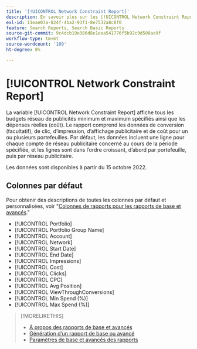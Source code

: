 ```yaml
---
title: '[!UICONTROL Network Constraint Report]'
description: En savoir plus sur les [!UICONTROL Network Constraint Report].
exl-id: 11eae03a-824f-4ba2-93f1-8e7532a8c8f0
feature: Search Reports, Search Basic Reports
source-git-commit: 9c4dcb19e386d8e1eea541776f5b92c9d500ae9f
workflow-type: tm+mt
source-wordcount: '109'
ht-degree: 0%

---
```


# [!UICONTROL Network Constraint Report]

La variable [!UICONTROL Network Constraint Report] affiche tous les budgets réseau de publicités minimum et maximum spécifiés ainsi que les dépenses réelles (coût). Le rapport comprend les données de conversion (facultatif), de clic, d’impression, d’affichage publicitaire et de coût pour un ou plusieurs portefeuilles. Par défaut, les données incluent une ligne pour chaque compte de réseau publicitaire concerné au cours de la période spécifiée, et les lignes sont dans l’ordre croissant, d’abord par portefeuille, puis par réseau publicitaire.

Les données sont disponibles à partir du 15 octobre 2022.<!-- [Later: You can view data for the previous NN days.] -->

## Colonnes par défaut

Pour obtenir des descriptions de toutes les colonnes par défaut et personnalisées, voir &quot;[Colonnes de rapports pour les rapports de base et avancés](basic-advanced-report-columns.md).&quot;

* [!UICONTROL Portfolio]
* [!UICONTROL Portfolio Group Name]
* [!UICONTROL Account]
* [!UICONTROL Network]
* [!UICONTROL Start Date]
* [!UICONTROL End Date]
* [!UICONTROL Impressions]
* [!UICONTROL Cost]
* [!UICONTROL Clicks]
* [!UICONTROL CPC]
* [!UICONTROL Avg Position]
* [!UICONTROL ViewThroughConversions]
* [!UICONTROL Min Spend (%)]
* [!UICONTROL Max Spend (%)]

>[!MORELIKETHIS]
>
>* [À propos des rapports de base et avancés](basic-advanced-report-about.md)
>* [Génération d’un rapport de base ou avancé](basic-advanced-report-generate.md)
>* [Paramètres de base et avancés des rapports](basic-advanced-report-settings.md)
